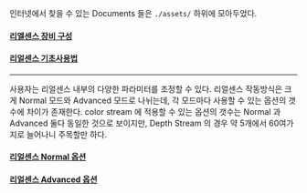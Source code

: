 인터넷에서 찾을 수 있는 Documents 들은 `./assets/` 하위에 모아두었다.

#### [리엘센스 장비 구성](./device.md)


#### [리얼센스 기초사용법](./basic_use.md)


-----
사용자는 리얼센스 내부의 다양한 파라미터를 조정할 수 있다. 리얼센스 작동방식은 크게 Normal 모드와 Advanced 모드로 나뉘는데, 각 모드마다 사용할 수 있는 옵션의 갯수에 차이가 존재한다.  color stream 에 적용할 수 있는 옵션의 갯수는 Normal 과 Advanced 둘다 동일한 것으로 보이지만, Depth Stream 의 경우 약 5개에서 60여가지로 늘어나니 주목할만 하다.
#### [리얼센스 Normal 옵션](./normal_option.md)
#### [리얼센스 Advanced 옵션](./advanced_option.md)
